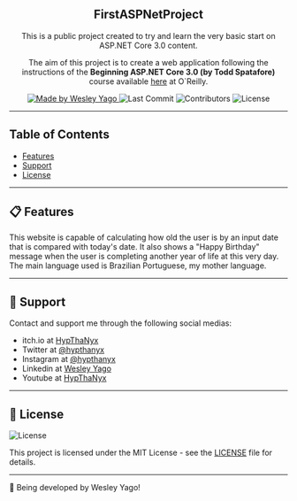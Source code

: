 <h2 align="center">
  FirstASPNetProject
</h2>

<p align="center">
  This is a public project created to try and learn the very basic start on ASP.NET Core 3.0 content.
</p>
<p align="center">
  The aim of this project is to create a web application following the instructions of the <b>Beginning ASP.NET Core 3.0 (by Todd Spatafore)</b> course available <a href="https://learning.oreilly.com/videos/beginning-asp-net-core/9781789619355/">here</a> at O`Reilly.
</p>

<p align="center">
  <a href="https://github.com/WesleyYS">
    <img alt="Made by Wesley Yago" src="https://img.shields.io/badge/made%20by-Wesley%20Yago-orange">
  </a>

  <img alt="Last Commit" src="https://img.shields.io/github/last-commit/WesleyYS/FirstASPNetProject">

  <img alt="Contributors" src="https://img.shields.io/github/contributors/WesleyYS/FirstASPNetProject">

  <img alt="License" src="https://img.shields.io/badge/license-MIT-orange">
</p>

---

## Table of Contents

<ul>
  <li><a href="#-features">Features</a></li>
  <li><a href="#-support">Support</a></li>
  <li><a href="#-license">License</a></li>
</ul>

---

## 📋 Features

This website is capable of calculating how old the user is by an input date that is compared with today's date. It also shows a "Happy Birthday" message when the user is completing another year of life at this very day. The main language used is Brazilian Portuguese, my mother language.

---

## 📌 Support

Contact and support me through the following social medias:

- itch.io at [HypThaNyx](https://hypthanyx.itch.io/)
- Twitter at [@hypthanyx](https://twitter.com/hypthanyx)
- Instagram at [@hypthanyx](https://www.instagram.com/hypthanyx/)
- Linkedin at [Wesley Yago](https://www.linkedin.com/in/wesley-yago-da-silva/)
- Youtube at [HypThaNyx](https://www.youtube.com/channel/UC_x5u0TqJWN4O3GMwZRWkrg)

---

## 📝 License

<img alt="License" src="https://img.shields.io/badge/license-MIT-%2304D361">

This project is licensed under the MIT License - see the [LICENSE](LICENSE) file for details.

---

🧰 Being developed by Wesley Yago!
